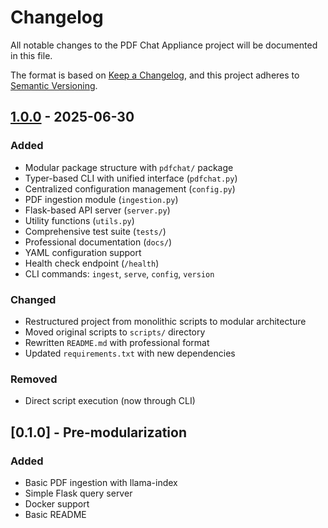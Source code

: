 # Changelog

All notable changes to the PDF Chat Appliance project will be documented in this file.

The format is based on [Keep a Changelog](https://keepachangelog.com/en/1.0.0/),
and this project adheres to [Semantic Versioning](https://semver.org/spec/v2.0.0.html).

## [1.0.0] - 2025-06-30

### Added

- Modular package structure with `pdfchat/` package
- Typer-based CLI with unified interface (`pdfchat.py`)
- Centralized configuration management (`config.py`)
- PDF ingestion module (`ingestion.py`)
- Flask-based API server (`server.py`)
- Utility functions (`utils.py`)
- Comprehensive test suite (`tests/`)
- Professional documentation (`docs/`)
- YAML configuration support
- Health check endpoint (`/health`)
- CLI commands: `ingest`, `serve`, `config`, `version`

### Changed

- Restructured project from monolithic scripts to modular architecture
- Moved original scripts to `scripts/` directory
- Rewritten `README.md` with professional format
- Updated `requirements.txt` with new dependencies

### Removed

- Direct script execution (now through CLI)

## [0.1.0] - Pre-modularization

### Added

- Basic PDF ingestion with llama-index
- Simple Flask query server
- Docker support
- Basic README

[1.0.0]: https://github.com/your-org/pdf-chat-appliance/releases/tag/v1.0.0
